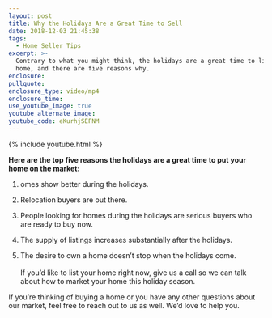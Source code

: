 ```yaml
---
layout: post
title: Why the Holidays Are a Great Time to Sell
date: 2018-12-03 21:45:38
tags:
  - Home Seller Tips
excerpt: >-
  Contrary to what you might think, the holidays are a great time to list your
  home, and there are five reasons why.
enclosure:
pullquote:
enclosure_type: video/mp4
enclosure_time:
use_youtube_image: true
youtube_alternate_image:
youtube_code: eKurhjSEFNM
---
```


{% include youtube.html %}

**Here are the top five reasons the holidays are a great time to put your home on the market:**

1. omes show better during the holidays.

2. Relocation buyers are out there.

3. People looking for homes during the holidays are serious buyers who are ready to buy now.

4. The supply of listings increases substantially after the holidays.

5. The desire to own a home doesn’t stop when the holidays come.<br><br>If you’d like to list your home right now, give us a call so we can talk about how to market your home this holiday season.

If you’re thinking of buying a home or you have any other questions about our market, feel free to reach out to us as well. We’d love to help you.

&nbsp;